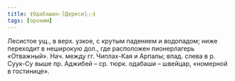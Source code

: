 ```yaml
---
title: ⦗Одабашин-[Дереси]⒯⦘
tags: [ороним]
---
```


Лесистое ущ., в верх. узкое, с крутым падением и водопадом; ниже переходит в
неширокую дол., где расположен пионерлагерь «Отважный». Нач. между гг.
Чиплах-Кая и Арпалы; впад. слева в р. Суук-Су выше пр. Аджибей – ср. тюрк.
одабаши – швейцар, «номерной в гостинице».
